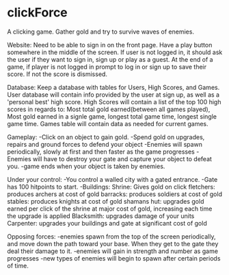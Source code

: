 # clickForce
A clicking game. Gather gold and try to survive waves of enemies. 

Website: 
	Need to be able to sign in on the front page. Have a play button somewhere in the middle of the screen. If user is not logged in, it should ask the user if they want to sign in, sign up or play as a guest. At the end of a game, if player is not logged in prompt to log in or sign up to save their score. If not the score is dismissed. 

Database:
	Keep a database with tables for Users, High Scores, and Games. User database will contain info provided by the user at sign up, as well as a 'personal best' high score. High Scores will contain a list of the top 100 high scores in regards to: Most total gold earned(between all games played), Most gold earned in a signle game, longest total game time, longest single game time. Games table will contain data as needed for current games. 

Gameplay:
 -Click on an object to gain gold.
 -Spend gold on upgrades, repairs and ground forces to defend your object
 -Enemies will spawn periodically, slowly at first and then faster as the game progresses
 -Enemies will have to destroy your gate and capture your object to defeat you.
 -game ends when your object is taken by enemies.

 Under your control: 
 -You control a walled city with a gated entrance.
 -Gate has 100 hitpoints to start.
 -Buildings: 
    Shrine: Gives gold on click
    fletchers: produces archers at cost of gold
    barracks: produces soldiers at cost of gold
    stables: produces knights at cost of gold
    shamans hut: upgrades gold earned per click of the shrine at major cost of gold, increasing each time the upgrade is applied
    Blacksmith: upgrades damage of your units
    Carpenter: upgrades your buildings and gate at significant cost of gold

Opposing forces: 
 -enemies spawn from the top of the screen periodically, and move down the path toward your base. When they get to the gate they deal their damage to it. 
 -enemies will gain in strength and number as game progresses
 -new types of enemies will begin to spawn after certain periods of time. 
